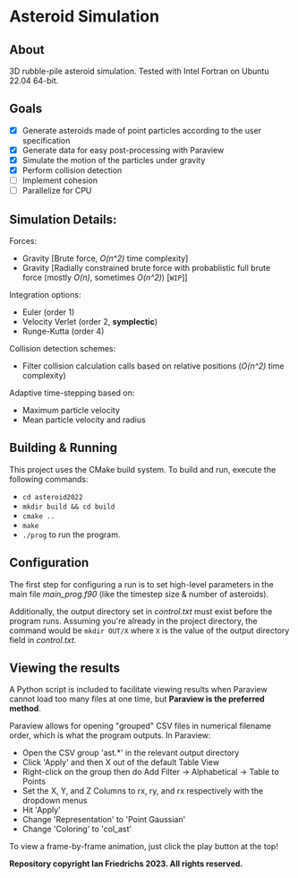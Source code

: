 # Asteroid Simulation
## About
3D rubble-pile asteroid simulation. Tested with Intel Fortran on Ubuntu 22.04 64-bit.

## Goals
- [x] Generate asteroids made of point particles according to the user specification
- [x] Generate data for easy post-processing with Paraview
- [x] Simulate the motion of the particles under gravity
- [x] Perform collision detection
- [ ] Implement cohesion
- [ ] Parallelize for CPU

## Simulation Details:
Forces:
- Gravity [Brute force, _O(n^2)_ time complexity]
- Gravity [Radially constrained brute force with probablistic full brute force (mostly _O(n)_, sometimes _O(n^2)_) [`WIP`]]

Integration options:
- Euler (order 1)
- Velocity Verlet (order 2, **symplectic**)
- Runge-Kutta (order 4)

Collision detection schemes:
- Filter collision calculation calls based on relative positions (_O(n^2)_ time complexity)

Adaptive time-stepping based on:
- Maximum particle velocity
- Mean particle velocity and radius 

## Building & Running
This project uses the CMake build system. To build and run, execute the following commands:
* `cd asteroid2022`
* `mkdir build && cd build`
* `cmake ..`
* `make`
* `./prog` to run the program.

## Configuration
The first step for configuring a run is to set high-level parameters in the main file *main_prog.f90* (like the timestep size & number of asteroids).

Additionally, the output directory set in *control.txt* must exist before the program runs. Assuming you're already in the project directory, the command would be `mkdir OUT/X` where `X` is the value of the output directory field in *control.txt*.

## Viewing the results
A Python script is included to facilitate viewing results when Paraview cannot load too many files at one time, but **Paraview is the preferred method**.

Paraview allows for opening "grouped" CSV files in numerical filename order, which is what the program outputs. In Paraview:
* Open the CSV group 'ast.*' in the relevant output directory
* Click 'Apply' and then X out of the default Table View
* Right-click on the group then do Add Filter -> Alphabetical -> Table to Points
* Set the X, Y, and Z Columns to rx, ry, and rx respectively with the dropdown menus
* Hit 'Apply'
* Change 'Representation' to 'Point Gaussian'
* Change 'Coloring' to 'col_ast'

To view a frame-by-frame animation, just click the play button at the top!

**Repository copyright Ian Friedrichs 2023. All rights reserved.**